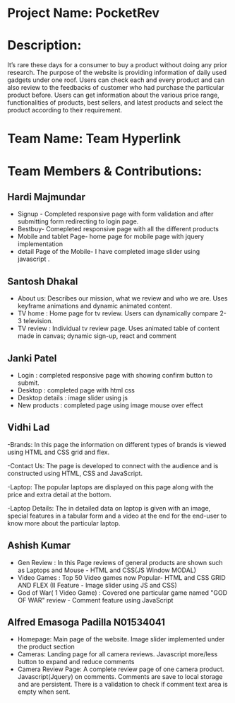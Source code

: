 # Project Name: PocketRev

# Description:

It’s rare these days for a consumer to buy a product without doing any prior research. The purpose of the website is providing information of daily used gadgets under one roof. Users can check each and every product and can also review to the feedbacks of customer who had purchase the particular product before. Users can get information about the various price range, functionalities of products, best sellers, and latest products and select the product according to their requirement.

# Team Name: Team Hyperlink

# Team Members & Contributions:

## Hardi Majmundar

- Signup - Completed responsive page with form validation and after submitting form redirecting to login page.
- Bestbuy- Comepleted responsive page with all the different products
- Mobile and tablet Page- home page for mobile page with jquery implementation
- detail Page of the Mobile- I have completed image slider using javascript .

## Santosh Dhakal

- About us: Describes our mission, what we review and who we are. Uses keyframe animations and dynamic animated content.
- TV home : Home page for tv review. Users can dynamically compare 2-3 television. 
- TV review : Individual tv review page. Uses animated table of content made in canvas; dynamic sign-up, react and comment

## Janki Patel

- Login : completed responsive page with showing confirm button to submit.
- Desktop : completed page with html css
- Desktop details : image slider using js
- New products : completed page using image mouse over effect

## Vidhi Lad

-Brands: In this page the information on different types of brands is viewed using HTML and CSS grid and flex.

-Contact Us: The page is developed to connect with the audience and is constructed using HTML, CSS and JavaScript.

-Laptop: The popular laptops are displayed on this page along with the price and extra detail at the bottom.

-Laptop Details: The in detailed data on laptop is given with an image, special features in a tabular form and a video at the end for the end-user to know more about the particular laptop.

## Ashish Kumar

- Gen Review : In this Page reviews of general products are shown such as Laptops and Mouse - HTML and CSS(JS Window MODAL)
- Video Games : Top 50 Video games now Popular- HTML and CSS GRID AND FLEX (II Feature - Image slider using JS and CSS)
- God of War( 1 Video Game) : Covered one particular game named "GOD OF WAR" review - Comment feature using JavaScript

## Alfred Emasoga Padilla N01534041

- Homepage: Main page of the website. Image slider implemented under the product section
- Cameras: Landing page for all camera reviews. Javascript more/less button to expand and reduce comments
- Camera Review Page: A complete review page of one camera product. Javascript(Jquery) on comments. Comments are save to local storage
and are persistent. There is a validation to check if comment text area is empty when sent.
